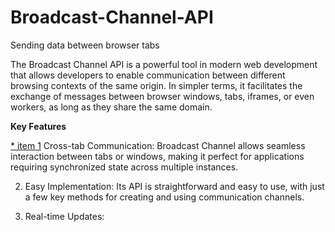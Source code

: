 # Broadcast-Channel-API
Sending data between browser tabs

The Broadcast Channel API is a powerful tool in modern web development that allows developers to enable communication between different browsing contexts of the same origin. In simpler terms, it facilitates the exchange of messages between browser windows, tabs, iframes, or even workers, as long as they share the same domain.

**Key Features** 

[* item 1](#1) Cross-tab Communication:
Broadcast Channel allows seamless interaction between tabs or windows, making it perfect for applications requiring synchronized state across multiple instances.

2.  Easy Implementation:
Its API is straightforward and easy to use, with just a few key methods for creating and using communication channels.

3.  Real-time Updates:

